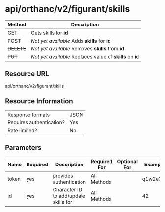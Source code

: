 # api/orthanc/v2/figurant/skills

|Method | Description |
| --- | ---
| GET | Gets skills for **id**
|  ~~POST~~| *Not yet available* Adds **skills** for **id**
| ~~DELETE~~ | *Not yet available* Removes **skills** from **id**
| ~~PUT~~ | *Not yet available* Replaces value of **skills** on **id**

## Resource URL
api/orthanc/v2/figurant/skills

## Resource Information
|||
|--|--|
|Response formats | JSON |
|Requires authentication?| Yes |
|Rate limited? | No |

## Parameters
| Name | Required | Description | Required For | Optional For | Example
|--|--|--|--|--|--
token | yes | provides authentication | All Methods | | q1w2e3r4
id | yes | Character ID to add/update skills for | All Methods | | 42


